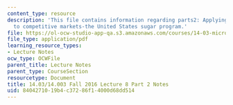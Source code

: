```yaml
---
content_type: resource
description: 'This file contains information regarding parts2: Applying consumer theory
  to competitive markets-the United States sugar program.'
file: https://ol-ocw-studio-app-qa.s3.amazonaws.com/courses/14-03-microeconomic-theory-and-public-policy-fall-2016/8404271019b4c37286f14000d68dd514_MIT14_03F16_lec8Part2.pdf
file_type: application/pdf
learning_resource_types:
- Lecture Notes
ocw_type: OCWFile
parent_title: Lecture Notes
parent_type: CourseSection
resourcetype: Document
title: 14.03/14.003 Fall 2016 Lecture 8 Part 2 Notes
uid: 84042710-19b4-c372-86f1-4000d68dd514
---
```

